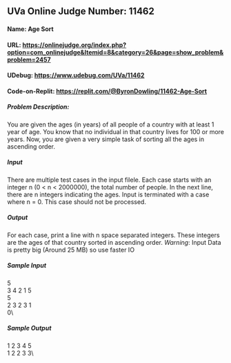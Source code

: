 ## UVa Online Judge Number: 11462
#### Name: Age Sort
#### URL: https://onlinejudge.org/index.php?option=com_onlinejudge&Itemid=8&category=26&page=show_problem&problem=2457
#### UDebug: https://www.udebug.com/UVa/11462
#### Code-on-Replit: https://replit.com/@ByronDowling/11462-Age-Sort

##### Problem Description:
You are given the ages (in years) of all people of a country with at least 1 year of age. You know that no individual in that country lives for 100 or more years. Now, you are given a very simple task of sorting all the ages in ascending order.

##### Input
There are multiple test cases in the input filele. Each case starts with an integer n (0 < n < 2000000), the total number of people. In the next line, there are n integers indicating the ages. Input is terminated with a case where n = 0. This case should not be processed.

##### Output
For each case, print a line with n space separated integers. These integers are the ages of that country sorted in ascending order.
*Warning*: Input Data is pretty big (Around 25 MB) so use faster IO

##### Sample Input
  5\
  3 4 2 1 5\
  5\
  2 3 2 3 1\
  0\

##### Sample Output
  1 2 3 4 5\
  1 2 2 3 3\
